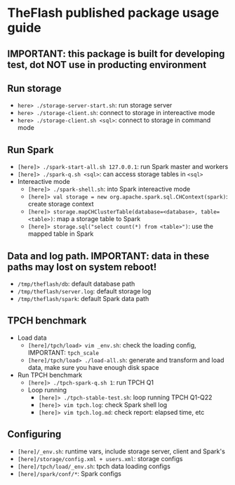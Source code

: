 # TheFlash published package usage guide

## IMPORTANT: this package is built for developing test, dot NOT use in producting environment

## Run storage
* `here> ./storage-server-start.sh`: run storage server
* `here> ./storage-client.sh`: connect to storage in intereactive mode
* `here> ./storage-client.sh <sql>`: connect to storage in command mode

## Run Spark
* `[here]> ./spark-start-all.sh 127.0.0.1`: run Spark master and workers
* `[here]> ./spark-q.sh <sql>`: can access storage tables in `<sql>`
* Intereactive mode
    * `[here]> ./spark-shell.sh`: into Spark intereactive mode
    * `[here]> val storage = new org.apache.spark.sql.CHContext(spark)`: create storage context
    * `[here]> storage.mapCHClusterTable(database=<database>, table=<table>)`: map a storage table to Spark
    * `[here]> storage.sql("select count(*) from <table>")`: use the mapped table in Spark

## Data and log path. IMPORTANT: data in these paths may lost on system reboot!
* `/tmp/theflash/db`: default database path
* `/tmp/theflash/server.log`: default storage log
* `/tmp/theflash/spark`: default Spark data path

## TPCH benchmark
* Load data
    * `[here]/tpch/load> vim _env.sh`: check the loading config, IMPORTANT: `tpch_scale`
    * `[here]/tpch/load> ./load-all.sh`: generate and transform and load data, make sure you have enough disk space
* Run TPCH benchmark
    * `[here]> ./tpch-spark-q.sh 1`: run TPCH Q1
    * Loop running
        * `[here]> ./tpch-stable-test.sh`: loop running TPCH Q1-Q22
        * `[here]> vim tpch.log`: check Spark shell log
        * `[here]> vim tpch.log.md`: check report: elapsed time, etc

## Configuring
* `[here]/_env.sh`: runtime vars, include storage server, client and Spark's
* `[here]/storage/config.xml + users.xml`: storage configs
* `[here]/tpch/load/_env.sh`: tpch data loading configs
* `[here]/spark/conf/*`: Spark configs
